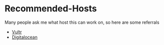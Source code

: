 # Recommended-Hosts

Many people ask me what host this can work on, so here are some referrals

* [Vultr](https://www.vultr.com/?ref=7553630)
* [Digitalocean](https://m.do.co/c/87ffbbdddbe9)

